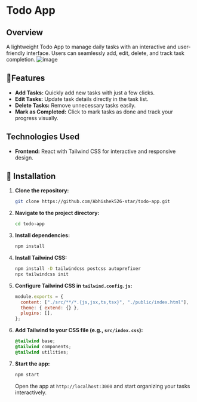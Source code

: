 # Todo App

## Overview
A lightweight Todo App to manage daily tasks with an interactive and user-friendly interface. Users can seamlessly add, edit, delete, and track task completion.
![image](https://github.com/user-attachments/assets/29c9eebb-8143-4c5e-a861-6c52e8076419)


## 🌟Features
- **Add Tasks:** Quickly add new tasks with just a few clicks.
- **Edit Tasks:** Update task details directly in the task list.
- **Delete Tasks:** Remove unnecessary tasks easily.
- **Mark as Completed:** Click to mark tasks as done and track your progress visually.


## Technologies Used
- **Frontend:** React with Tailwind CSS for interactive and responsive design.

##  🚀 Installation

1. **Clone the repository:**
   ```bash
   git clone https://github.com/Abhishek526-star/todo-app.git
   ```
2. **Navigate to the project directory:**
   ```bash
   cd todo-app
   ```
3. **Install dependencies:**
   ```bash
   npm install
   ```
4. **Install Tailwind CSS:**
   ```bash
   npm install -D tailwindcss postcss autoprefixer
   npx tailwindcss init
   ```
5. **Configure Tailwind CSS in `tailwind.config.js`:**
   ```javascript
   module.exports = {
     content: ["./src/**/*.{js,jsx,ts,tsx}", "./public/index.html"],
     theme: { extend: {} },
     plugins: [],
   };
   ```
6. **Add Tailwind to your CSS file (e.g., `src/index.css`):**
   ```css
   @tailwind base;
   @tailwind components;
   @tailwind utilities;
   ```
7. **Start the app:**
   ```bash
   npm start
   ```

   Open the app at `http://localhost:3000` and start organizing your tasks interactively.






